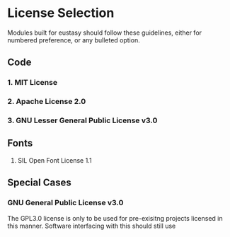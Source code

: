 # License Selection
Modules built for eustasy should follow these guidelines, either for numbered preference, or any bulleted option.

## Code

### 1. MIT License

### 2. Apache License 2.0

### 3. GNU Lesser General Public License v3.0

## Fonts

1. SIL Open Font License 1.1

## Special Cases

### GNU General Public License v3.0
The GPL3.0 license is only to be used for pre-exisitng projects licensed in this manner. Software interfacing with this should still use 
